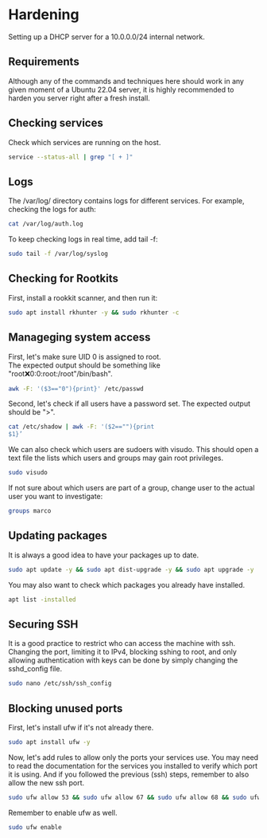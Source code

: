 # Hardening
Setting up a DHCP server for a 10.0.0.0/24 internal network. <br />

## Requirements
Although any of the commands and techniques here should work in any given moment of a Ubuntu 22.04 server, it is highly recommended to harden you server right after a fresh install.

## Checking services
Check which services are running on the host.
```bash
service --status-all | grep "[ + ]"
```

## Logs
The /var/log/ directory contains logs for different services. For example, checking the logs for auth:
```bash
cat /var/log/auth.log
```
To keep checking logs in real time, add tail -f:
```bash
sudo tail -f /var/log/syslog
```

## Checking for Rootkits
First, install a rookkit scanner, and then run it:
```bash
sudo apt install rkhunter -y && sudo rkhunter -c
```

## Manageging system access
First, let's make sure UID 0 is assigned to root. <br />
The expected output should be something like "root:x:0:0:root:/root"/bin/bash".
```bash
awk -F: '($3=="0"){print}' /etc/passwd
```
Second, let's check if all users have a password set.
The expected output should be ">".
```bash
cat /etc/shadow | awk -F: '($2==""){print
$1}’
```
We can also check which users are sudoers with visudo. This should open a text file the lists which users and groups may gain root privileges.
```bash
sudo visudo
```
If not sure about which users are part of a group, change user to the actual user you want to investigate:
```bash
groups marco
```

## Updating packages
It is always a good idea to have your packages up to date.
```bash
sudo apt update -y && sudo apt dist-upgrade -y && sudo apt upgrade -y
```
You may also want to check which packages you already have installed.
```bash
apt list -installed
```

## Securing SSH
It is a good practice to restrict who can access the machine with ssh. Changing the port, limiting it to IPv4, blocking sshing to root, and only allowing authentication with keys can be done by simply changing the sshd_config file.
```bash
sudo nano /etc/ssh/ssh_config
```

## Blocking unused ports
First, let's install ufw if it's not already there.
```bash
sudo apt install ufw -y
```
Now, let's add rules to allow only the ports your services use. You may need to read the documentation for the services you installed to verify which port it is using. And if you followed the previous (ssh) steps, remember to also allow the new ssh port.
```bash
sudo ufw allow 53 && sudo ufw allow 67 && sudo ufw allow 68 && sudo ufw allow 323 && sudo ufw allow 953
``` 
Remember to enable ufw as well.
```bash
sudo ufw enable
```